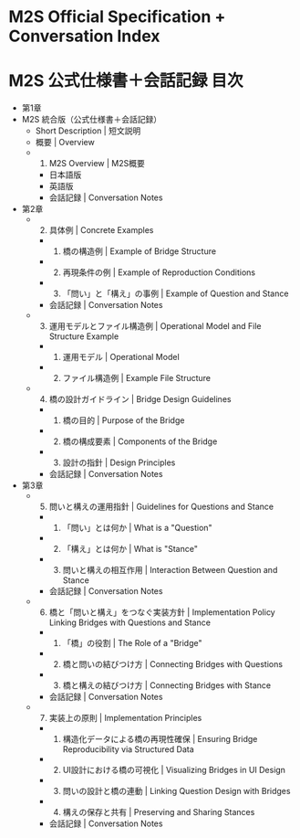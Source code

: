 # M2S Official Specification + Conversation Index
# M2S 公式仕様書＋会話記録 目次

- 第1章
- M2S 統合版（公式仕様書＋会話記録）
  - Short Description | 短文説明
  - 概要 | Overview
  - 1. M2S Overview | M2S概要
    - 日本語版
    - 英語版
    - 会話記録 | Conversation Notes
- 第2章
  - 2. 具体例 | Concrete Examples
    - 1. 橋の構造例 | Example of Bridge Structure
    - 2. 再現条件の例 | Example of Reproduction Conditions
    - 3. 「問い」と「構え」の事例 | Example of Question and Stance
    - 会話記録 | Conversation Notes
  - 3. 運用モデルとファイル構造例 | Operational Model and File Structure Example
    - 1. 運用モデル | Operational Model
    - 2. ファイル構造例 | Example File Structure
  - 4. 橋の設計ガイドライン | Bridge Design Guidelines
    - 1. 橋の目的 | Purpose of the Bridge
    - 2. 橋の構成要素 | Components of the Bridge
    - 3. 設計の指針 | Design Principles
    - 会話記録 | Conversation Notes
- 第3章
  - 5. 問いと構えの運用指針 | Guidelines for Questions and Stance
    - 1. 「問い」とは何か | What is a "Question"
    - 2. 「構え」とは何か | What is "Stance"
    - 3. 問いと構えの相互作用 | Interaction Between Question and Stance
    - 会話記録 | Conversation Notes
  - 6. 橋と「問いと構え」をつなぐ実装方針 | Implementation Policy Linking Bridges with Questions and Stance
    - 1. 「橋」の役割 | The Role of a "Bridge"
    - 2. 橋と問いの結びつけ方 | Connecting Bridges with Questions
    - 3. 橋と構えの結びつけ方 | Connecting Bridges with Stance
    - 会話記録 | Conversation Notes
  - 7. 実装上の原則 | Implementation Principles
    - 1. 構造化データによる橋の再現性確保 | Ensuring Bridge Reproducibility via Structured Data
    - 2. UI設計における橋の可視化 | Visualizing Bridges in UI Design
    - 3. 問いの設計と橋の連動 | Linking Question Design with Bridges
    - 4. 構えの保存と共有 | Preserving and Sharing Stances
    - 会話記録 | Conversation Notes